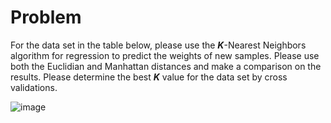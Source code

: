 # Problem

For the data set in the table below, please use the ***K***-Nearest Neighbors algorithm for regression to predict the weights of new samples. Please use both the Euclidian and Manhattan distances and make a comparison on the results. Please determine the best ***K*** value for the data set by cross validations.

![image](https://user-images.githubusercontent.com/80089377/176029729-6823a728-6fc1-43e5-a625-b3a24f47ac3b.png)


